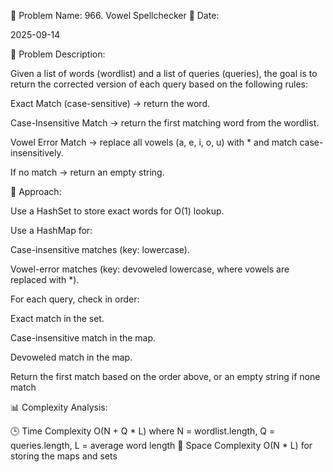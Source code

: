 🧠 Problem Name: 966. Vowel Spellchecker
📅 Date:

2025-09-14

📌 Problem Description:

Given a list of words (wordlist) and a list of queries (queries), the goal is to return the corrected version of each query based on the following rules:

Exact Match (case-sensitive) → return the word.

Case-Insensitive Match → return the first matching word from the wordlist.

Vowel Error Match → replace all vowels (a, e, i, o, u) with * and match case-insensitively.

If no match → return an empty string.

🚀 Approach:

Use a HashSet to store exact words for O(1) lookup.

Use a HashMap for:

Case-insensitive matches (key: lowercase).

Vowel-error matches (key: devoweled lowercase, where vowels are replaced with *).

For each query, check in order:

Exact match in the set.

Case-insensitive match in the map.

Devoweled match in the map.

Return the first match based on the order above, or an empty string if none match

📊 Complexity Analysis:

🕒 Time Complexity	O(N + Q * L) where N = wordlist.length, Q = queries.length, L = average word length
🧠 Space Complexity	O(N * L) for storing the maps and sets